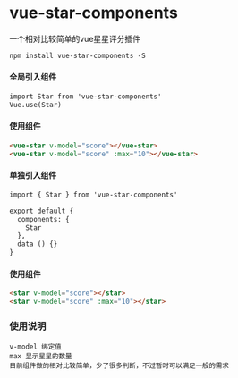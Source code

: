 # vue-star-components
一个相对比较简单的vue星星评分插件

```HTML
npm install vue-star-components -S
```


#### 全局引入组件

```HTML
import Star from 'vue-star-components'
Vue.use(Star)
```
#### 使用组件
```HTML
<vue-star v-model="score"></vue-star>
<vue-star v-model="score" :max="10"></vue-star>
```

#### 单独引入组件

```HTML
import { Star } from 'vue-star-components'

export default {
  components: {
    Star
  },
  data () {}
}
```

#### 使用组件
```HTML
<star v-model="score"></star>
<star v-model="score" :max="10"></star>
```

### 使用说明
    v-model 绑定值
    max 显示星星的数量
    目前组件做的相对比较简单，少了很多判断，不过暂时可以满足一般的需求
